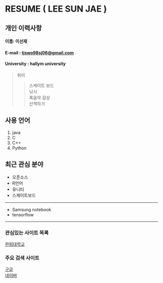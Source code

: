 # RESUME ( LEE SUN JAE )

## 개인 이력사항  
#### 이름: 이선재  
#### E-mail : tjswo98sj06@gmail.com
#### University : hallym university

> 취미  
>> 스케이트 보드  
>> 낚시  
>> 록음악 감상  
>> 산책하기  

## 사용 언어  
1. java  
2. C  
3. C++  
4. Python

## 최근 관심 분야  
* 오픈소스  
* R언어  
* 유니티
* 스케이트보드  

-----
* Samsung notebook  
* tensorflow
----
### 관심있는 사이트 목록  
[한림대학교][hallym]  

### 주요 검색 사이트  
[구글][google]  
[네이버][naver]  




[google]: http://www.google.com  
[naver]: http://www.naver.com
[hallym]: http://www.hallym.ac.kr
